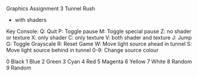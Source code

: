 Graphics Assignment 3
Tunnel Rush
- with shaders

Key Console:
    Q: Quit
    P: Toggle pause
    M: Toggle special pause
    Z: no shader or texture
    X: only shader
    C: only texture
    V: both shader and texture
    J: Jump
    G: Toggle Grayscale
    R: Reset Game
    W: Move light source ahead in tunnel
    S: Move light source behind in tunnel
    0-9: Change source colour

0 Black
1 Blue
2 Green
3 Cyan
4 Red
5 Magenta
6 Yellow
7 White
8 Random
9 Random
